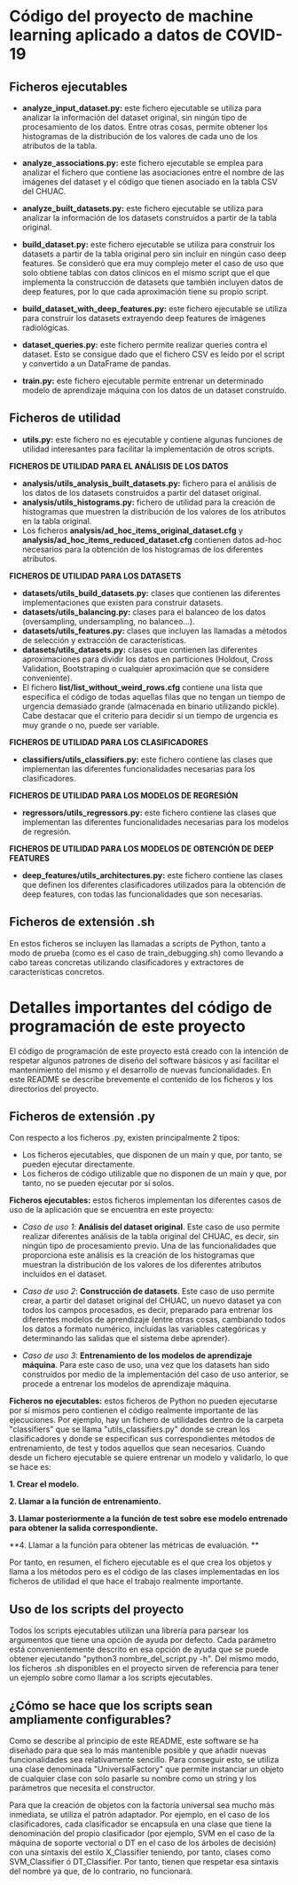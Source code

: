 # Código del proyecto de machine learning aplicado a datos de COVID-19

## Ficheros ejecutables

- **analyze_input_dataset.py:** este fichero ejecutable se utiliza para analizar la información del dataset original, sin ningún tipo de procesamiento de los datos. Entre otras cosas, permite obtener los histogramas de la distribución de los valores de cada uno de los atributos de la tabla.

- **analyze_associations.py:** este fichero ejecutable se emplea para analizar el fichero que contiene las asociaciones entre el nombre de las imágenes del dataset y el código que tienen asociado en la tabla CSV del CHUAC. 

- **analyze_built_datasets.py:** este fichero ejecutable se utiliza para analizar la información de los datasets construidos a partir de la tabla original.

- **build_dataset.py:** este fichero ejecutable se utiliza para construir los datasets a partir de la tabla original pero sin incluir en ningún caso deep features. Se consideró que era muy complejo meter el caso de uso que solo obtiene tablas con datos clínicos en el mismo script que el que implementa la construcción de datasets que también incluyen datos de deep features, por lo que cada aproximación tiene su propio script.

- **build_dataset_with_deep_features.py:** este fichero ejecutable se utiliza para construir los datasets extrayendo deep features de imágenes radiológicas.

- **dataset_queries.py:** este fichero permite realizar queries contra el dataset. Esto se  consigue dado que el fichero CSV es leído por el script y convertido a un DataFrame de pandas. 

- **train.py:** este fichero ejecutable permite entrenar un determinado modelo de aprendizaje máquina con los datos de un dataset construído.

## Ficheros de utilidad

- **utils.py:** este fichero no es ejecutable y contiene algunas funciones de utilidad interesantes para facilitar la implementación de otros scripts.

**FICHEROS DE UTILIDAD PARA EL ANÁLISIS DE LOS DATOS**

- **analysis/utils_analysis_built_datasets.py:** fichero para el análisis de los datos de los datasets construidos a partir del dataset original.
- **analysis/utils_histograms.py:** fichero de utilidad para la creación de histogramas que muestren la distribución de los valores de los atributos en la tabla original.
- Los ficheros **analysis/ad_hoc_items_original_dataset.cfg** y **analysis/ad_hoc_items_reduced_dataset.cfg** contienen datos ad-hoc necesarios para la obtención de los histogramas de los diferentes atributos.

**FICHEROS DE UTILIDAD PARA LOS DATASETS**

- **datasets/utils_build_datasets.py:** clases que contienen las diferentes implementaciones que existen para construir datasets.
- **datasets/utils_balancing.py:** clases para el balanceo de los datos (oversampling, undersampling, no balanceo...).
- **datasets/utils_features.py:** clases que incluyen las llamadas a métodos de selección y extracción de características.
- **datasets/utils_datasets.py:** clases que contienen las diferentes aproximaciones para dividir los datos en particiones (Holdout, Cross Validation, Bootstraping o cualquier aproximación que se considere conveniente).
- El fichero **list/list_without_weird_rows.cfg** contiene una lista que especifica el código de todas aquellas filas que no tengan un tiempo de urgencia demasiado grande (almacenada en binario utilizando pickle). Cabe destacar que el criterio para decidir si un tiempo de urgencia es muy grande o no, puede ser variable.

**FICHEROS DE UTILIDAD PARA LOS CLASIFICADORES**

- **classifiers/utils_classifiers.py:** este fichero contiene las clases que implementan las diferentes funcionalidades necesarias para los clasificadores.

**FICHEROS DE UTILIDAD PARA LOS MODELOS DE REGRESIÓN**

- **regressors/utils_regressors.py:** este fichero contiene las clases que implementan las diferentes funcionalidades necesarias para los modelos de regresión.

**FICHEROS DE UTILIDAD PARA LOS MODELOS DE OBTENCIÓN DE DEEP FEATURES**

- **deep_features/utils_architectures.py:** este fichero contiene las clases que definen los diferentes clasificadores utilizados para la obtención de deep features, con todas las funcionalidades que son necesarias.

## Ficheros de extensión .sh

En estos ficheros se incluyen las llamadas a scripts de Python, tanto a modo de prueba (como es el caso de train_debugging.sh) como llevando a cabo tareas concretas utilizando clasificadores y extractores de características concretos.

# Detalles importantes del código de programación de este proyecto

El código de programación de este proyecto está creado con la intención de respetar algunos patrones de diseño del software básicos y así facilitar el mantenimiento del mismo y el desarrollo de nuevas funcionalidades. En este README se describe brevemente el contenido de los ficheros y los directorios del proyecto.

## Ficheros de extensión .py

Con respecto a los ficheros .py, existen principalmente 2 tipos:

- Los ficheros ejecutables, que disponen de un main y que, por tanto, se pueden ejecutar directamente.
- Los ficheros de código utilizable que no disponen de un main y que, por tanto, no se pueden ejecutar por sí solos.

**Ficheros ejecutables:** estos ficheros implementan los diferentes casos de uso de la aplicación que se encuentra en este proyecto:

- *Caso de uso 1*: **Análisis del dataset original**. Este caso de uso permite realizar diferentes análisis de la tabla original del CHUAC, es decir, sin ningún tipo de procesamiento previo. Una de las funcionalidades que proporciona este análisis es la creación de los histogramas que muestran la distribución de los valores de los diferentes atributos incluidos en el dataset.

- *Caso de uso 2*: **Construcción de datasets**. Este caso de uso permite crear, a partir del dataset original del CHUAC, un nuevo dataset ya con todos los campos procesados, es decir, preparado para entrenar los diferentes modelos de aprendizaje (entre otras cosas, cambiando todos los datos a formato numérico, incluidas las variables categóricas y determinando las salidas que el sistema debe aprender).

- *Caso de uso 3*: **Entrenamiento de los modelos de aprendizaje máquina**. Para este caso de uso, una vez que los datasets han sido construídos por medio de la implementación del caso de uso anterior, se procede a entrenar los modelos de aprendizaje máquina.

**Ficheros no ejecutables:** estos ficheros de Python no pueden ejecutarse por sí mismos pero contienen el código realmente importante de las ejecuciones. Por ejemplo, hay un fichero de utilidades dentro de la carpeta "classifiers" que se llama "utils_classifiers.py" donde se crean los clasificadores y donde se especifican sus correspondientes métodos de entrenamiento, de test y todos aquellos que sean necesarios. Cuando desde un fichero ejecutable se quiere entrenar un modelo y validarlo, lo que se hace es:

**1. Crear el modelo.**

**2. Llamar a la función de entrenamiento.**

**3. Llamar posteriormente a la función de test sobre ese modelo entrenado para obtener la salida correspondiente.**

**4. Llamar a la función para obtener las métricas de evaluación. **

Por tanto, en resumen, el fichero ejecutable es el que crea los objetos y llama a los métodos pero es el código de las clases implementadas en los ficheros de utilidad el que hace el trabajo realmente importante.

## Uso de los scripts del proyecto

Todos los scripts ejecutables utilizan una librería para parsear los argumentos que tiene una opción de ayuda por defecto. Cada parámetro está convenientemente descrito en esa opción de ayuda que se puede obtener ejecutando "python3 nombre_del_script.py -h". Del mismo modo, los ficheros .sh disponibles en el proyecto sirven de referencia para tener un ejemplo sobre como llamar a los scripts ejecutables.

## ¿Cómo se hace que los scripts sean ampliamente configurables?

Como se describe al principio de este README, este software se ha diseñado para que sea lo más mantenible posible y que añadir nuevas funcionalidades sea relativamente sencillo. Para conseguir esto, se utiliza una clase denominada "UniversalFactory" que permite instanciar un objeto de cualquier clase con solo pasarle su nombre como un string y los parámetros que necesita el constructor.

Para que la creación de objetos con la factoría universal sea mucho más inmediata, se utiliza el patrón adaptador. Por ejemplo, en el caso de los clasificadores, cada clasificador se encapsula en una clase que tiene la denominación del propio clasificador (por ejemplo, SVM en el caso de la máquina de soporte vectorial o DT en el caso de los árboles de decisión) con una sintaxis del estilo X_Classifier teniendo, por tanto, clases como SVM_Classifier ó DT_Classifier. Por tanto, tienen que respetar esa sintaxis del nombre ya que, de lo contrario, no funcionará.
